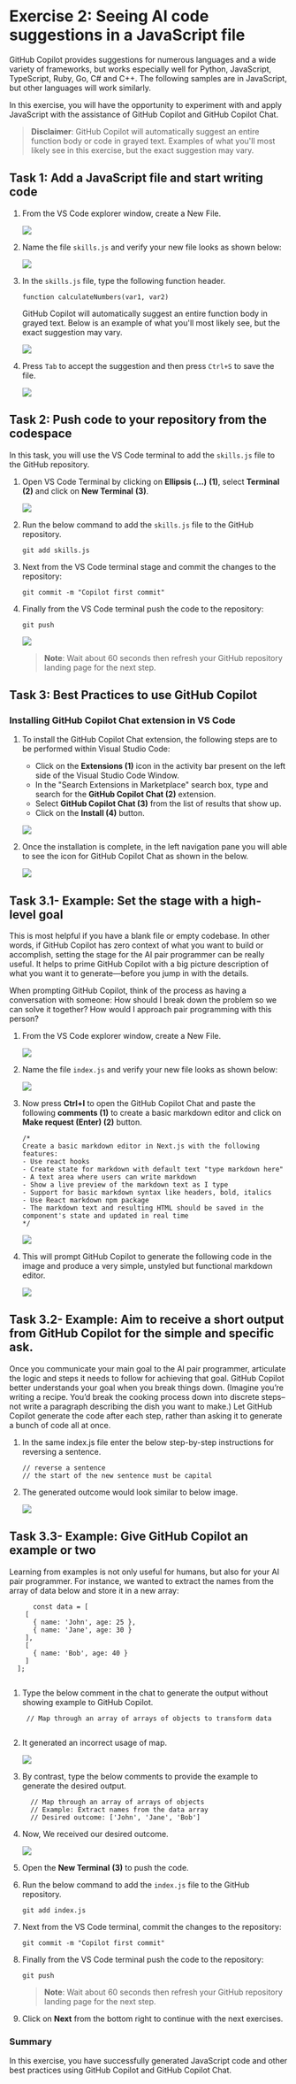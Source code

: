 # Exercise 2: Seeing AI code suggestions in a JavaScript file

GitHub Copilot provides suggestions for numerous languages and a wide variety of frameworks, but works especially well for Python, JavaScript, TypeScript, Ruby, Go, C# and C++. The following samples are in JavaScript, but other languages will work similarly.

In this exercise, you will have the opportunity to experiment with and apply JavaScript with the assistance of GitHub Copilot and GitHub Copilot Chat.

>**Disclaimer**: GitHub Copilot will automatically suggest an entire function body or code in grayed text. Examples of what you'll most likely see in this exercise, but the exact suggestion may vary.

## Task 1: Add a JavaScript file and start writing code

1. From the VS Code explorer window, create a New File.

   ![](../media/create-newfile.png)

1. Name the file `skills.js` and verify your new file looks as shown below:

   ![](../media/name-skills.png)

1. In the `skills.js` file, type the following function header.

   ```
   function calculateNumbers(var1, var2)
   ```

   GitHub Copilot will automatically suggest an entire function body in grayed text. Below is an example of what you'll most likely see, but the exact suggestion may vary.

   ![](../media/skills-function.png)

1. Press `Tab` to accept the suggestion and then press `Ctrl+S` to save the file.
   
   ![](../media/save-skills.png)

## Task 2: Push code to your repository from the codespace

In this task, you will use the VS Code terminal to add the `skills.js` file to the GitHub repository.

1. Open VS Code Terminal by clicking on **Ellipsis (...)** **(1)**, select **Terminal** **(2)** and click on **New Terminal** **(3)**.

   ![](../media/open-terminal.png)

1. Run the below command to add the `skills.js` file to the GitHub repository.

   ```
   git add skills.js
   ```

1. Next from the VS Code terminal stage and commit the changes to the repository:

   ```
   git commit -m "Copilot first commit"
   ```

1. Finally from the VS Code terminal push the code to the repository:

   ```
   git push
   ```

   ![](../media/skills-push.png)

   >**Note**: Wait about 60 seconds then refresh your GitHub repository landing page for the next step.


## Task 3: Best Practices to use GitHub Copilot

### Installing GitHub Copilot Chat extension in VS Code

1. To install the GitHub Copilot Chat extension, the following steps are to be performed within Visual Studio Code:
    - Click on the **Extensions (1)** icon in the activity bar present on the left side of the Visual Studio Code Window.
    - In the "Search Extensions in Marketplace" search box, type and search for the **GitHub Copilot Chat (2)** extension.
    - Select **GitHub Copilot Chat (3)** from the list of results that show up.
    - Click on the **Install (4)** button.

   ![](../media/ghc-chat-extension.png)

1. Once the installation is complete, in the left navigation pane you will able to see the icon for GitHub Copilot Chat as shown in the below.

   ![](../media/git-chat-icon.png)

## Task 3.1- Example: Set the stage with a high-level goal

This is most helpful if you have a blank file or empty codebase. In other words, if GitHub Copilot has zero context of what you want to build or accomplish, setting the stage for the AI 
pair programmer can be really useful. It helps to prime GitHub Copilot with a big picture description of what you want it to generate—before you jump in with the details.

When prompting GitHub Copilot, think of the process as having a conversation with someone: How should I break down the problem so we can solve it together? How would I approach pair 
programming with this person?

1. From the VS Code explorer window, create a New File.

   ![](../media/E2-T3.1-S1.png)

1. Name the file `index.js` and verify your new file looks as shown below:

   ![](../media/E2-T3.1-S2.png)

1. Now press **Ctrl+I** to open the GitHub Copilot Chat and paste the following **comments (1)** to create a basic markdown editor and click on **Make request (Enter) (2)** button.

   ```
   /*
   Create a basic markdown editor in Next.js with the following features:
   - Use react hooks
   - Create state for markdown with default text "type markdown here"
   - A text area where users can write markdown 
   - Show a live preview of the markdown text as I type
   - Support for basic markdown syntax like headers, bold, italics 
   - Use React markdown npm package 
   - The markdown text and resulting HTML should be saved in the component's state and updated in real time 
   */
   ```

   ![](../media/ex2-markdown.png)

1. This will prompt GitHub Copilot to generate the following code in the image and produce a very simple, unstyled but functional markdown editor.

   ![](../media/ex2-markdown-output.png)



## Task 3.2- Example: Aim to receive a short output from GitHub Copilot for the simple and specific ask.

Once you communicate your main goal to the AI pair programmer, articulate the logic and steps it needs to follow for achieving that goal. GitHub Copilot better understands your goal 
when you break things down. (Imagine you’re writing a recipe. You’d break the cooking process down into discrete steps–not write a paragraph describing the dish you want to make.)
Let GitHub Copilot generate the code after each step, rather than asking it to generate a bunch of code all at once.

1. In the same index.js file enter the below step-by-step instructions for reversing a sentence.

    ```
    // reverse a sentence
    // the start of the new sentence must be capital
    ```

1. The generated outcome would look similar to below image.

   ![](../media/ex2-reverse-sentence-output.png)


## Task 3.3- Example: Give GitHub Copilot an example or two

Learning from examples is not only useful for humans, but also for your AI pair programmer. For instance, we wanted to extract the names from the array of data below and store it in a 
new array:

 ```
       const data = [
     [
       { name: 'John', age: 25 },
       { name: 'Jane', age: 30 }
     ],
     [
       { name: 'Bob', age: 40 }
     ]
   ];
    
 ```

1. Type the below comment in the chat to generate the output without showing example to GitHub Copilot.

   ```
    // Map through an array of arrays of objects to transform data
    
   ```

1. It generated an incorrect usage of map.

   ![](../media/ex2-array-output.png)

1. By contrast, type the below comments to provide the example to generate the desired output.

    ```
      // Map through an array of arrays of objects
      // Example: Extract names from the data array
      // Desired outcome: ['John', 'Jane', 'Bob']
    
    ```

1. Now, We received our desired outcome.

   ![](../media/ex2-array-output-1.png)

1. Open the **New Terminal** **(3)** to push the code.

1. Run the below command to add the `index.js` file to the GitHub repository.

   ```
   git add index.js
   ```

1. Next from the VS Code terminal, commit the changes to the repository:

   ```
   git commit -m "Copilot first commit"
   ```

1. Finally from the VS Code terminal push the code to the repository:

   ```
   git push
   ```

   >**Note**: Wait about 60 seconds then refresh your GitHub repository landing page for the next step.


1. Click on **Next** from the bottom right to continue with the next exercises.

### Summary

In this exercise, you have successfully generated JavaScript code and other best practices using GitHub Copilot and GitHub Copilot Chat.
